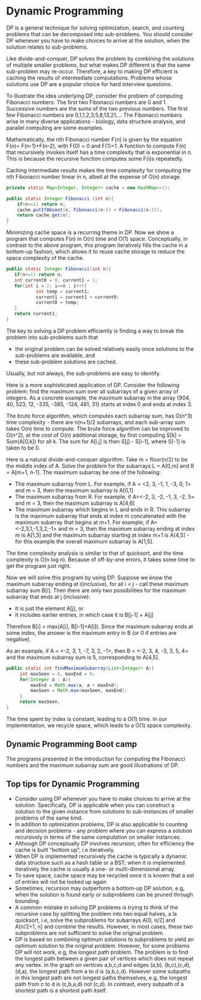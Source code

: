 # Dynamic Programming

DP is a general technique for solving optimization, search, and counting problems that can be decomposed into sub-problems. You should consider DP whenever you have to make choices to arrive at the solution, when the solution relates to sub-problems.

Like divide-and-conquer, DP solves the problem by combining the solutions of multiple smaller problems, but what makes DP different is that the same sub-problem may re-occur. Therefore, a key to making DP efficient is caching the results of intermediate computations. Problems whose solutions use DP are a popular choice for hard interview questions.

To illustrate the idea underlying DP, consider the problem of computing Fibonacci numbers. The first two Fibonacci numbers are 0 and 1. Successive numbers are the sums of the two previous numbers. The first few Fibonacci numbers are 0,1,1,2,3,5,8,13,21,... The Fibonacci numbers arise in many diverse applications - biology, data structure analysis, and parallel computing are some examples.

Mathematically, the nth Fibonacci number F(n) is given by the equation F(n)= F(n-1)+F(n-2), with F(0) = 0 and F(1)=1. A function to compute F(n) that recursively invokes itself has a time complexity that is exponential in n. This is because the recursive function computes some F(i)s repeatedly. 

Caching intermediate results makes the time complexity for computing the nth Fibonacci number linear in n, albeit at the expense of O(n) storage.

```java
private static Map<Integer, Integer> cache = new HashMap<>();

public static Integer Fibonacci (int n){
	if(n<=1) return n;
	cache.putIfAbsent(n, Fibonacci(n-1) + Fibonacci(n-2));
	return cache.get(n);
}
```

Minimizing cache space is a recurring theme in DP. Now we show a program that computes F(n) in O(n) time and O(1) space. Conceptually, in contrast to the above program, this program iteratively fills the cache in a bottom-up fashion, which allows it to reuse cache storage to reduce the space complexity of the cache.


```java
public static Integer Fibonacci(int n){
   if(n<=1) return n;
   int current0 = 0, current1 = 1;
   for(int i = 2; i<=n ; i++){
           int temp = current1;
		   current1 = current1 + current0;
		   current0 = temp;
   }
   return current1;
}
```


The key to solving a DP problem efficiently is finding a way to break the problem into sub-problems such that 
- the original problem can be solved relatively easily once solutions to the sub-problems are available, and
- these sub-problem solutions are cached.

Usually, but not always, the sub-problems are easy to identify.

Here is a more sophisticated application of DP. Consider the following problem: find the maximum sum over all subarrays of a given array of integers. As a concrete example, the maximum subarray in the array {904, 40, 523, 12, -335, -385, -124, 481, 31} starts at index 0 and ends at index 3.

The brute force algorithm, which computes each subarray sum, has O(n^3) time complexity - there are n(n+1)/2 subarrays, and each sub-array sum takes O(n) time to compute. The brute force algorithm can be improved to O(n^2), at the cost of O(n) additional storage, by first computing S[k] = Sum(A[0,k]) for all k. The sum for A[i,j] is then S[j] - S[i-1], where S[-1] is taken to be 0.

Here is a natural divide-and-conquer algorithm. Take m = floor(n/2) to be the middle index of A. Solve the problem for the subarrays L = A[0,m] and R = A[m+1, n-1]. The maximum subarray be one of the following:
- The maximum subarray from L. For example, if A = <2, 3, -1, 1, -3, 0, 1> and m = 3, then the maximum subarray is A[0,1]
- The maximum subarray from R. For example, if A=<-2, 3, -2, -1, 3, -2, 5> and m = 3, then the maximum subarray is A[4,6]
- The maximum subarray which begins in L and ends in R. This subarray is the maximum subarray that ends at index m concatenated with the maximum subarray that begins at m+1. For example, if A= <-2,3,1,-1,3,2,-1> and m = 3, then the maximum subarray ending at index m is A[1,3] and the maximum subarray starting at index m+1 is A[4,5] - for this example the overall maximum subarray is A[1,5].

The time complexity analysis is similar to that of quicksort, and the time complexity is O(n log n). Because of off-by-one errors, it takes some time to get the program just right.

Now we will solve this program by using DP. Suppose we know the maximum subarray ending at i(inclusive), for all i < j - call these maximum subarray sum B[i]. Then there are only two possibilities for the maximum subarray that ends at j (inclusive):
- It is just the element A[j], or
- It includes earlier entries, in which case it is B[j-1] + A[j]

Therefore B[i] = max(A[i], B[i-1]+A[i]). Since the maximum subarray ends at some index, the answer is the maximum entry in B (or 0 if entries are negative).

As an example, if A = <-2, 3, 1, -7, 3, 2, -1>, then B = <-2, 3, 4, -3, 3, 5, 4> and the maximum subarray sum is 5, corresponding to A[4,5].

```java
public static int findMaximumSubarray(List<Integer> A){
     int maxSeen = 0, maxEnd = 0;
	 for(Integer a : A){
	     maxEnd = Math.max(a, a + maxEnd);
		 maxSeen = Math.max(maxSeen, maxEnd);
	 }
	 return maxSeen;
}


```

The time spent by index is constant, leading to a O(1) time. In our implementation, we recycle space, which leads to a O(1) space complexity.


## Dynamic Programming Boot camp

The programs presented in the introduction for computing the Fibonacci numbers and the maximum subarray sum are good illustrations of DP.

## Top tips for Dynamic Programming

- Consider using DP whenever you have to make choices to arrive at the solution. Specifically, DP is applicable when you can construct a solution to the given instance from solutions to sub-instances of smaller problems of the same kind.
- In addition to optimization problems, DP is also applicable to counting and decision problems - any problem where you can express a solution recursively in terms of the same computation on smaller instances.
- Although DP conceptually DP involves recursion, often for efficiency the cache is built "bottom up", i.e iteratively.
- When DP is implemented recursively the cache is typically a dynamic data structure such as a hash table or a BST; when it is implemented iteratively the cache is usually a one- or multi-dimensional array.
- To save space, cache space may be recycled once it is known that a set of entries will not be looked up again
- Sometimes, recursion may outperform a bottom-up DP solution, e.g, when the solution is found early or subproblems can be pruned through bounding.
- A common mistake in solving DP problems is trying to think of the recursive case by splitting the problem into two equal halves, a la quicksort, i.e, solve the subproblems for subarrays A[0, n/2] and A[n/2+1, n] and combine the results. However, in most cases, these two subproblems are not sufficient to solve the original problem.
- DP is based on combining optimum solutions to subproblems to yield an optimum solution to the original problem. However, for some problems DP will not work, e.g, the longest path problem. The problem is to find the longest path between a given pair of vertices which does not repeat any vertex. In the graph on vertices a,b,c,d and edges (a,b), (b,c),(c,d),(d,a), the longest path from a to d is (a,b,c,d). However some subpaths in this longest path are not longest paths themselves, e.g, the longest path from c to d is (c,b,a,d) not (c,d). In contrast, every subpath of a shortest path is  a shortest path itself.




